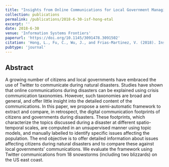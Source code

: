 ```yaml
---
title: "Insights from Online Communications for Local Government Managing Disaster Relief: the Case of Snowstorms"
collection: publications
permalink: /publications/2018-6-30-isf-hong-etal
excerpt: ''
date: 2018-6-30
venue: 'Information Systems Frontiers'
paperurl: 'https://doi.org/10.1145/3091478.3091502'
citation: 'Hong, L., Fu, C., Wu, J., and Frias-Martinez, V. (2018). Insights from Online Communications for Local Government Managing Disaster Relief: the Case of Snowstorms. Information Systems Frontiers. 30(4). 387-396.'
pubtype: 'journal'
---
```


## Abstract

A growing number of citizens and local governments have embraced the use of Twitter to communicate during natural disasters. Studies have shown that online communications during disasters can be explained using crisis communication taxonomies. However, such taxonomies are broad and general, and offer little insight into the detailed content of the communications. In this paper, we propose a semi-automatic framework to extract and compare, in retrospect, the digital communication footprints of citizens and governments during disasters. These footprints, which characterize the topics discussed during a disaster at different spatio-temporal scales, are computed in an unsupervised manner using topic models, and manually labelled to identify specific issues affecting the population. The end objective is to offer detailed information about issues affecting citizens during natural disasters and to compare these against local governments' communications. We evaluate the framework using Twitter communications from 18 snowstorms (including two blizzards) on the US east coast.
